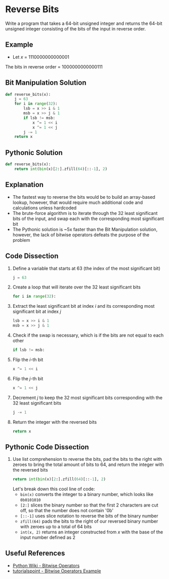 # Reverse Bits
Write a program that takes a 64-bit unsigned integer and returns the 64-bit unsigned integer consisting of the bits of the input in reverse order.

## Example
* Let _x_ = 1110000000000001

The bits in reverse order = 1000000000000111

## Bit Manipulation Solution
```python
def reverse_bits(x):
    j = 63
    for i in range(32):
        lsb = x >> i & 1
        msb = x >> j & 1
        if lsb != msb:
            x ^= 1 << i
            x ^= 1 << j
        j -= 1
    return x
```

## Pythonic Solution
```python
def reverse_bits(x):
    return int(bin(x)[2:].zfill(64)[::-1], 2)
```

## Explanation
* The fastest way to reverse the bits would be to build an array-based lookup, however, that would require much additional code and calculations unless hardcoded
* The brute-force algorithm is to iterate through the 32 least significant bits of the input, and swap each with the corresponding most significant bit
* The Pythonic solution is ~5x faster than the Bit Manipulation solution, however, the lack of bitwise operators defeats the purpose of the problem

## Code Dissection
1. Define a variable that starts at 63 (the index of the most significant bit)
    ```python
    j = 63
    ```
2. Create a loop that will iterate over the 32 least significant bits
    ```python
    for i in range(32):
    ```
3. Extract the least significant bit at index _i_ and its corresponding most significant bit at index _j_
    ```python
    lsb = x >> i & 1
    msb = x >> j & 1
    ```
4. Check if the swap is necessary, which is if the bits are not equal to each other
    ```python
    if lsb != msb:
    ```
5. Flip the _i_-th bit
    ```python
    x ^= 1 << i
    ```
6. Flip the _j_-th bit
    ```python
    x ^= 1 << j
    ```
7. Decrement _j_ to keep the 32 most significant bits corresponding with the 32 least significant bits
    ```python
    j -= 1
    ```
8. Return the integer with the reversed bits
    ```python
    return x
    ```

## Pythonic Code Dissection
1. Use list comprehension to reverse the bits, pad the bits to the right with zeroes to bring the total amount of bits to 64, and return the integer with the reversed bits
    ```python
    return int(bin(x)[2:].zfill(64)[::-1], 2)
    ```
    Let's break down this cool line of code:
    * ```bin(x)``` converts the integer to a binary number, which looks like ```0b0101010```
    * ```[2:]``` slices the binary number so that the first 2 characters are cut off, so that the number does not contain '0b'
    * ```[::-1]``` uses slice notation to reverse the bits of the binary number
    * ```zfill(64)``` pads the bits to the right of our reversed binary number with zeroes up to a total of 64 bits
    * ```int(x, 2)``` returns an integer constructed from _x_ with the base of the input number defined as 2

## Useful References
* [Python Wiki - Bitwise Operators](https://wiki.python.org/moin/BitwiseOperators)
* [tutorialspoint - Bitwise Operators Example](https://www.tutorialspoint.com/python/bitwise_operators_example.htm)